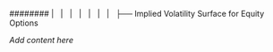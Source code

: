 ######## |   |   |   |   |   |   |   ├── Implied Volatility Surface for Equity Options

*Add content here*